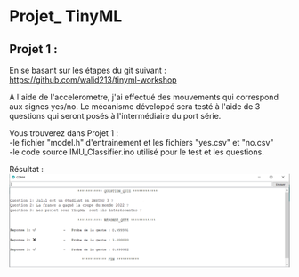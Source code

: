 # Projet_ TinyML

## Projet 1 :
En se basant sur les étapes du git suivant : https://github.com/walid213/tinyml-workshop

A l'aide de l'accelerometre, j'ai effectué des mouvements qui correspond aux signes yes/no.
Le mécanisme développé sera testé à l'aide de 3 questions qui seront posés à l'intermédiaire du port série.  

Vous trouverez dans Projet 1 :  
-le fichier "model.h" d'entrainement et les fichiers "yes.csv" et "no.csv"  
-le code source IMU_Classifier.ino utilisé pour le test et les questions.  

Résultat :  
![test.png](https://github.com/JalaleddineOUICH/Projet_IA/blob/main/test.png)


